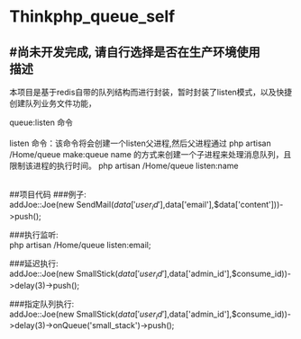 Thinkphp_queue_self
====
#尚未开发完成, 请自行选择是否在生产环境使用
<br>
描述
----
本项目是基于redis自带的队列结构而进行封装，暂时封装了listen模式，以及快捷创建队列业务文件功能，<br>

queue:listen 命令<br>
<br>
listen 命令：该命令将会创建一个listen父进程,然后父进程通过 php artisan /Home/queue make:queue name 的方式来创建一个子进程来处理消息队列，且限制该进程的执行时间。 php artisan /Home/queue listen:name
<br>
<br>

##项目代码
###例子:<br>
addJoe::Joe(new SendMail($data['user_id'],$data['email'],$data['content']))->push();<br>

###执行监听:<br>
php artisan /Home/queue listen:email;<br>

###延迟执行:<br>
addJoe::Joe(new SmallStick($data['user_id'],$data['admin_id'],$consume_id))->delay(3)->push();<br>

###指定队列执行:<br>
addJoe::Joe(new SmallStick($data['user_id'],$data['admin_id'],$consume_id))->delay(3)->onQueue('small_stack')->push();<br>

